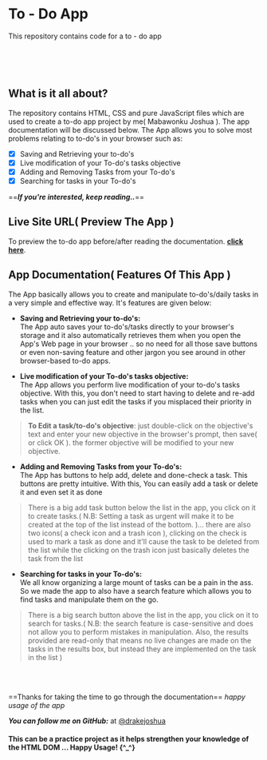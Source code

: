 # To - Do App

 This repository contains code for a to - do app
 
 <br><br><br>
 
## What is it all about?
The repository contains HTML, CSS and pure JavaScript files which are used to create a to-do app project by me( Mabawonku Joshua ). The app documentation will be discussed below. The App allows you to solve most problems relating to to-do's in your browser such as:

- [x] Saving and Retrieving your to-do's
- [x] Live modification of your To-do's tasks objective
- [x] Adding and Removing Tasks from your To-do's
- [x] Searching for tasks in your To-do's

==***If you're interested, keep reading..***==

## Live Site URL( Preview The App )

To preview the to-do app before/after reading the documentation. **[click here](https://drakejoshua.github.io/to-do-app---pjs/)**.

## App Documentation( Features Of This App )

The App basically allows you to create and manipulate to-do's/daily tasks in a very simple and effective way. It's features are given below:

- **Saving and Retrieving your to-do's:**<br>
The App auto saves your to-do's/tasks directly to your browser's storage and it also automatically retrieves them when you open the App's Web page in your browser .. so no need for all those save buttons or even non-saving feature and other jargon you see around in other browser-based to-do apps.

- **Live modification of your To-do's tasks objective:**<br>
The App allows you perform live modification of your to-do's tasks objective. With this, you don't need to start having to delete and re-add tasks when you can just edit the tasks if you misplaced their priority in the list.

> **To Edit a task/to-do's objective**: just double-click on the objective's text and enter your new objective in the browser's prompt, then save( or click OK ). the former objective will be modified to your new objective.

- **Adding and Removing Tasks from your To-do's:**<br>
The App has buttons to help add, delete and done-check a task. This buttons are pretty intuitive. With this, You can easily add a task or delete it and even set it as done

> There is a big add task button below the list in the app, you click on it to create tasks.( N.B: Setting a task as urgent will make it to be created at the top of the list instead of the bottom. )... there are also two icons( a check icon and a trash icon ), clicking on the check is used to mark a task as done and it'll cause the task to be deleted from the list while the clicking on the trash icon just basically deletes the task from the list

- **Searching for tasks in your To-do's:**<br>
We all know organizing a large mount of tasks can be a pain in the ass. So we made the app to also have a search feature which allows you to find tasks and manipulate them on the go.

> There is a big search button above the list in the app, you click on it to search for tasks.( N.B: the search feature is case-sensitive and does not allow you to perform mistakes in manipulation. Also, the results provided are read-only that means no live changes are made on the tasks in the results box, but instead they are implemented on the task in the list )

<br><br>

==Thanks for taking the time to go through the documentation==
*happy usage of the app*

***You can follow me on GitHub:*** at [@drakejoshua](https://github.com/user/drakejoshua)

#### This can be a practice project as it helps strengthen your knowledge of the HTML DOM ... Happy Usage! {\^_\^}




